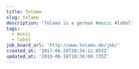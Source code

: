 ```yaml
---
title: Telamo
slug: telamo
description: 'Telamo is a german #music #label'
tags:
  - music
  - label
job_board_url: 'http://www.telamo.de/job/'
created_at: '2017-06-28T20:34:12.853Z'
updated_at: '2019-06-16T10:36:09.735Z'
---
```

